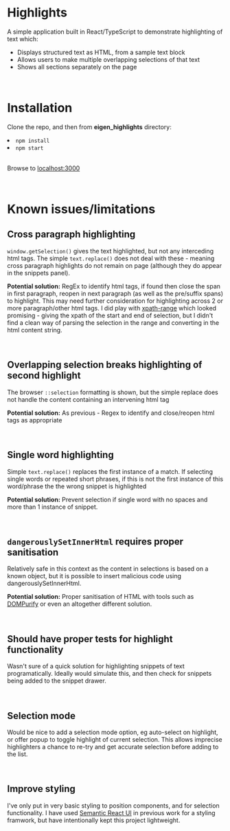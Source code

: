 <h1>Highlights</h1>
<p>A simple application built in React/TypeScript to demonstrate highlighting of text which:
  <ul>
    <li>Displays structured text as HTML, from a sample text block</li>
    <li>Allows users to make multiple overlapping selections of that text</li>
    <li>Shows all sections separately on the page</li>
  </ul>
</p>

<br />

<h1>Installation</h1>

Clone the repo, and then from <b>eigen_highlights</b> directory:

<li><code>npm install</code></li>
<li><code>npm start</code></li>

<br />

<p>
  Browse to 
  <a href='localhost:3000'>localhost:3000</a>
</p>

<br />

<h1>Known issues/limitations</h1>

<h2>Cross paragraph highlighting</h2>
<p> <code>window.getSelection()</code> gives the text highlighted, but not any interceding html tags. The simple <code>text.replace()</code> does not deal with these - meaning cross paragraph highlights do not remain on page (although they do appear in the snippets panel). </p>
<p><b>Potential solution:</b> RegEx to identify html tags, if found then close the span in first paragraph, reopen in next paragraph (as well as the pre/suffix spans) to highlight. This may need further consideration for highlighting across 2 or more paragraph/other html tags. I did play with <a href='https://www.npmjs.com/package/xpath-range'>xpath-range</a> which looked promising - giving the xpath of the start and end of selection, but I didn't find a clean way of parsing the selection in the range and converting in the html content string.</p>

<br />

<h2>Overlapping selection breaks highlighting of second highlight</h2>
<p>The browser <code>::selection</code> formatting is shown, but the simple replace does not handle the content containing an intervening html tag</p>
<p><b>Potential solution:</b> As previous - Regex to identify and close/reopen html tags as appropriate</p>

<br />

<h2>Single word highlighting</h2>
<p>Simple <code>text.replace()</code> replaces the first instance of a match. If selecting single words or repeated short phrases, if this is not the first instance of this word/phrase the the wrong snippet is highlighted</p>
<p><b>Potential solution:</b> Prevent selection if single word with no spaces and more than 1 instance of snippet.</p>

<br />

<h2><code>dangerouslySetInnerHtml</code> requires proper sanitisation</h2>
<p>Relatively safe in this context as the content in selections is based on a known object, but it is possible to insert malicious code using dangerouslySetInnerHtml.</p>
<p><b>Potential solution:</b> Proper sanitisation of HTML with tools such as <a href='https://www.npmjs.com/package/dompurify'>DOMPurify</a> or even an altogether different solution.</p>

<br />

<h2>Should have proper tests for highlight functionality</h2>
<p>Wasn't sure of a quick solution for highlighting snippets of text programatically. Ideally would simulate this, and then check for snippets being added to the snippet drawer.</p>

<br />

<h2>Selection mode</h2>
<p>Would be nice to add a selection mode option, eg auto-select on highlight, or offer popup to toggle highlight of current selection. This allows imprecise highlighters a chance to re-try and get accurate selection before adding to the list.</p>

<br />

<h2>Improve styling</h2>
<p>I've only put in very basic styling to position components, and for selection functionality. I have used <a href='https://react.semantic-ui.com'>Semantic React UI</a> in previous work for a styling framwork, but have intentionally kept this project lightweight.</p>